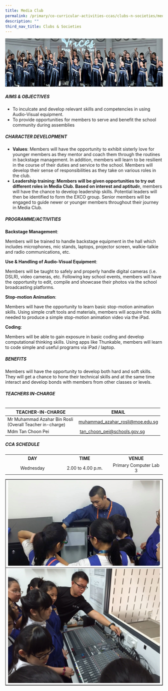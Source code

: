 ```yaml
---
title: Media Club
permalink: /primary/co-curricular-activities-ccas/clubs-n-societies/media-club/
description: ""
third_nav_title: Clubs & Societies
---
```

![](/images/01%20Banner%20Photos/cca.jpg)
<h5><strong>AIMS &amp; OBJECTIVES</strong></h5>
<ul>
<li>To inculcate and develop relevant skills and competencies in using Audio-Visual equipment.</li>
<li>To provide opportunities for members to serve and benefit the school community during assemblies</li>
</ul>
<h5><strong>CHARACTER DEVELOPMENT</strong></h5>
<ul>
<li><strong>Values</strong>: Members will have the opportunity to exhibit sisterly love for younger members as they mentor and coach them through the routines in backstage management. In addition, members will learn to be resilient in the course of their duties and service to the school. Members will develop their sense of responsibilities as they take on various roles in the club.</li>
<li><strong>Leadership training: Members will be given opportunities to try out different roles in Media Club. Based on interest and aptitud</strong>e, members will have the chance to develop leadership skills. Potential leaders will then be identified to form the EXCO group. Senior members will be engaged to guide newer or younger members throughout their journey in Media Club.</li>
</ul>
<h5><strong>PROGRAMME/ACTIVITIES</strong></h5>
<p><strong>Backstage Management</strong>:</p>
<p>Members will be trained to handle backstage equipment in the hall which includes microphones, mic stands, laptops, projector screen, walkie-talkie and radio communications, etc.</p>
<p><strong>Use &amp; Handling of Audio-Visual Equipment</strong>:</p>
<p>Members will be taught to safely and properly handle digital cameras (i.e. DSLR), video cameras, etc. Following key school events, members will have the opportunity to edit, compile and showcase their photos via the school broadcasting platforms.</p>
<p><strong>Stop-motion Animation</strong>:</p>
<p>Members will have the opportunity to learn basic stop-motion animation skills. Using simple craft tools and materials, members will acquire the skills needed to produce a simple stop-motion animation video via the iPad.</p>
<p><strong>Coding</strong>:</p>
<p>Members will be able to gain exposure in basic coding and develop computational thinking skills. Using apps like Thunkable, members will learn to code simple and useful programs via iPad / laptop.</p>
<h5><strong>BENEFITS</strong></h5>
<p>Members will have the opportunity to develop both hard and soft skills. They will get a chance to hone their technical skills and at the same time interact and develop bonds with members from other classes or levels.</p>
<h5><strong>TEACHERS IN-CHARGE</strong></h5>
<table>
<tbody>
<tr>

| TEACHER-IN-CHARGE | EMAIL | 
| -------- | -------- | 
| Mr Muhammad Azahar Bin Rosli <BR>(Overall Teacher in-charge)    | [muhammad\_azahar\_rosli@moe.edu.sg](mailto:muhammad_azahar_rosli@moe.edu.sg) | 
| Mdm Tan Choon Pei |  [tan\_choon\_pei@schools.gov.sg](mailto:tan_choon_pei@schools.gov.sg) | 

<h5><strong>CCA SCHEDULE</strong></h5>
<table>
<tbody>
<tr>
<th style="text-align: center;"><strong>DAY</strong></th>
<th style="text-align: center;"><strong>TIME</strong></th>
<th style="text-align: center;"><strong>VENUE</strong></th>
</tr>
<tr>
<td style="text-align: center;" width="205">Wednesday</td>
<td style="text-align: center;" width="205">2.00 to 4.00 p.m.</td>
<td style="text-align: center;" width="205">Primary Computer Lab 3</td>
</tr>
</tbody>
</table>
<table style="border-collapse: collapse; width: 100%;" border="1">
	
	
<tbody>
<tr>
<td style="width: 100%;"><img src="/images/mc1.jpg"></td>
</tr>

<tr>
<td style="width: 50%;"><img src="/images/mc2.jpg"></td>
</tr>

</tr>
</tbody>
</table>